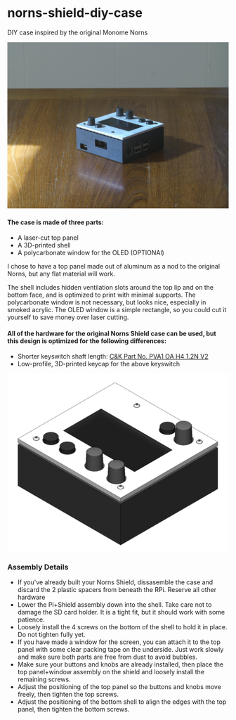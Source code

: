 # norns-shield-diy-case
DIY case inspired by the original Monome Norns

![Norns Shield with Case](/images/norns-case-low.jpg)

#### The case is made of three parts:
* A laser-cut top panel
* A 3D-printed shell
* A polycarbonate window for the OLED (OPTIONAl)

I chose to have a top panel made out of aluminum as a nod to the original Norns, but any flat material will work.

The shell includes hidden ventilation slots around the top lip and on the bottom face, and is optimized to print with minimal supports. The polycarbonate window is not necessary, but looks nice, especially in smoked acrylic. The OLED window is a simple rectangle, so you could cut it yourself to save money over laser cutting. 

#### All of the hardware for the original Norns Shield case can be used, but this design is optimized for the following differences:
* Shorter keyswitch shaft length: [C&K Part No. PVA1 OA H4 1.2N V2](https://www.digikey.com/en/products/detail/c-k/PVA1-OA-H4-1.2N-V2/417720)
* Low-profile, 3D-printed keycap for the above keyswitch

![Norns Shield with Case](/images/norns-case-iso-shaded.PNG)

### Assembly Details
* If you've already built your Norns Shield, dissasemble the case and discard the 2 plastic spacers from beneath the RPi. Reserve all other hardware
* Lower the Pi+Shield assembly down into the shell. Take care not to damage the SD card holder. It is a tight fit, but it should work with some patience.
* Loosely install the 4 screws on the bottom of the shell to hold it in place. Do not tighten fully yet.
* If you have made a window for the screen, you can attach it to the top panel with some clear packing tape on the underside. Just work slowly and make sure both parts are free from dust to avoid bubbles.
* Make sure your buttons and knobs are already installed, then place the top panel+window assembly on the shield and loosely install the remaining screws.
* Adjust the positioning of the top panel so  the buttons and knobs move freely, then tighten the top screws.
* Adjust the positioning of the bottom shell to align the edges with the top panel, then tighten the bottom screws.

